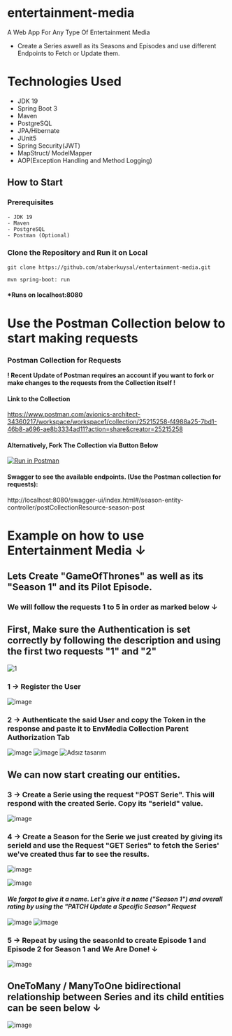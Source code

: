 # entertainment-media
A Web App For Any Type Of Entertainment Media
- Create a Series aswell as its Seasons and Episodes and use different Endpoints to Fetch or Update them.

# Technologies Used

- JDK 19
- Spring Boot 3
- Maven
- PostgreSQL
- JPA/Hibernate
- JUnit5
- Spring Security(JWT)
- MapStruct/ ModelMapper
- AOP(Exception Handling and Method Logging)

## How to Start
### Prerequisites
```
- JDK 19
- Maven
- PostgreSQL
- Postman (Optional)
```

### Clone the Repository and Run it on Local
```
git clone https://github.com/ataberkuysal/entertainment-media.git
```
```
mvn spring-boot: run
```

#### *Runs on localhost:8080


#  Use the Postman Collection below to start making requests
### Postman Collection for Requests
**! Recent Update of Postman requires an account if you want to fork or make changes to the requests from the Collection itself !**
#### Link to the Collection
https://www.postman.com/avionics-architect-34360217/workspace/workspace1/collection/25215258-f4988a25-7bd1-46b8-a696-ae8b3334ad11?action=share&creator=25215258
#### Alternatively, Fork The Collection via Button Below
[![Run in Postman](https://run.pstmn.io/button.svg)](https://god.gw.postman.com/run-collection/25215258-f4988a25-7bd1-46b8-a696-ae8b3334ad11?action=collection%2Ffork&source=rip_markdown&collection-url=entityId%3D25215258-f4988a25-7bd1-46b8-a696-ae8b3334ad11%26entityType%3Dcollection%26workspaceId%3D4c425988-dcdb-4051-84b7-3f5723210fd9)



#### Swagger to see the available endpoints. (Use the Postman collection for requests):

http://localhost:8080/swagger-ui/index.html#/season-entity-controller/postCollectionResource-season-post

# Example on how to use Entertainment Media ↓
## Lets Create "GameOfThrones" as well as its "Season 1" and its Pilot Episode.
### We will follow the requests 1 to 5 in order as marked below ↓

## First, Make sure the Authentication is set correctly by following the description and using the first two requests "1" and "2"
![1](https://github.com/ataberkuysal/entertainment-media/assets/54504620/91eb0357-b0b3-4bdb-b92b-1a2235bc16c9)

### 1 -> Register the User
![image](https://github.com/ataberkuysal/entertainment-media/assets/54504620/d114fcdc-9f52-41c6-8bec-f6bc16b973e7)

### 2 -> Authenticate the said User and copy the Token in the response and paste it to EnvMedia Collection Parent Authorization Tab
![image](https://github.com/ataberkuysal/entertainment-media/assets/54504620/efc8fce7-d7d1-41a6-b45c-2427ee23e442)
![image](https://github.com/ataberkuysal/entertainment-media/assets/54504620/0960aaea-961d-4bf2-a2c7-5713736097a9)
![Adsız tasarım](https://github.com/ataberkuysal/entertainment-media/assets/54504620/2407c62f-f57f-4461-8aac-964d0e239d04)

## We can now start creating our entities.
### 3 -> Create a Serie using the request "POST Serie". This will respond with the created Serie. Copy its "serieId" value.
![image](https://github.com/ataberkuysal/entertainment-media/assets/54504620/56fa02b7-e1e4-49f8-bbe3-34975c6c693f)


### 4 -> Create a Season for the Serie we just created by giving its serieId and use the Request "GET Series" to fetch the Series' we've created  thus far to see the results.
![image](https://github.com/ataberkuysal/entertainment-media/assets/54504620/77c0b0a7-3b58-4efc-9218-c2fea079ddb4)

![image](https://github.com/ataberkuysal/entertainment-media/assets/54504620/ac96c374-53ce-4486-9131-59ba011f0a0f)

####  *We forgot to give it a name. Let's give it a name ("Season 1") and overall rating by using the "PATCH Update a Specific Season" Request*
![image](https://github.com/ataberkuysal/entertainment-media/assets/54504620/9a60704d-6d17-44df-87f6-6e0a2f73e15d)
![image](https://github.com/ataberkuysal/entertainment-media/assets/54504620/2454097c-8395-4ee9-9236-0cd6938084f4)


### 5 -> Repeat by using the seasonId to create Episode 1 and Episode 2 for Season 1 and We Are Done! ↓
![image](https://github.com/ataberkuysal/entertainment-media/assets/54504620/88d71027-0e20-4775-ae17-dd25ac3de998)


## OneToMany / ManyToOne bidirectional relationship between Series and its child entities can be seen below ↓
![image](https://github.com/ataberkuysal/entertainment-media/assets/54504620/5dc060a3-0fd3-4f76-a47c-a898043cb77a)










